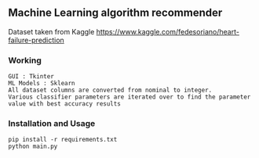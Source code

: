 ## Machine Learning algorithm recommender

Dataset taken from Kaggle
https://www.kaggle.com/fedesoriano/heart-failure-prediction

### Working

```
GUI : Tkinter
ML Models : Sklearn
All dataset columns are converted from nominal to integer.
Various classifier parameters are iterated over to find the parameter value with best accuracy results
```

### Installation and Usage

```
pip install -r requirements.txt
python main.py
```